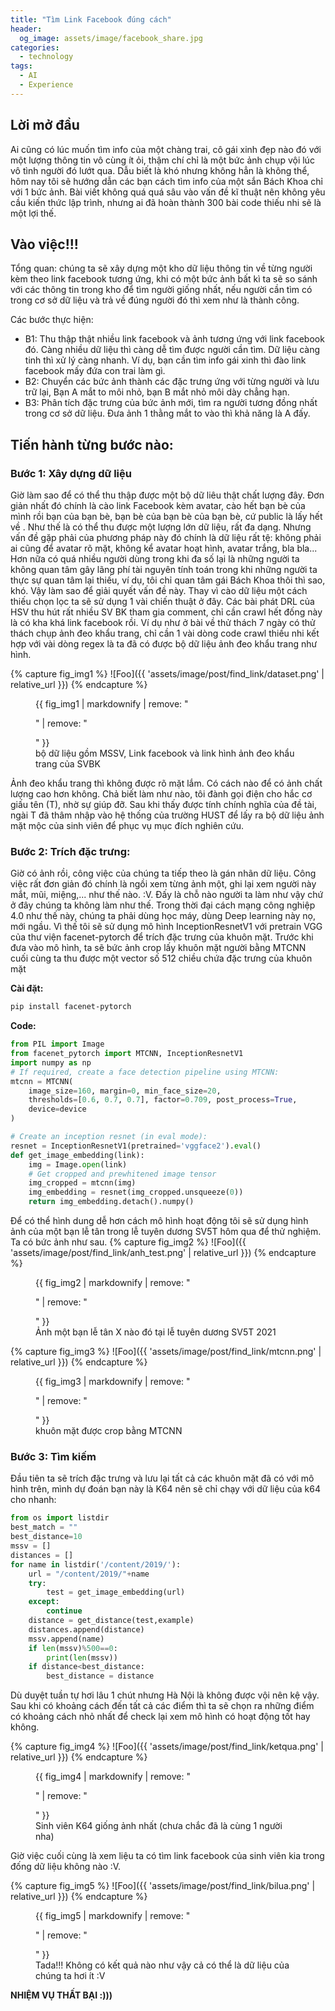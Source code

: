 ```yaml
---
title: "Tìm Link Facebook đúng cách"
header:
  og_image: assets/image/facebook_share.jpg
categories:
  - technology
tags:
  - AI
  - Experience
---
```

 
## Lời mở đầu

Ai cũng có lúc muốn tìm info của một chàng trai, cô gái xinh đẹp nào đó với một lượng thông tin vô cùng ít ỏi, thậm chí chỉ là một bức ảnh chụp vội lúc vô tình người đó lướt qua. Dẫu biết là khó nhưng không hẳn là không thể, hôm nay tôi sẽ hướng dẫn các bạn cách tìm info của một sắn Bách Khoa chỉ với 1 bức ảnh. Bài viết không quá quá sâu vào vấn đề kĩ thuật nên không yêu cầu kiến thức lập trình, nhưng ai đã hoàn thành 300 bài code thiếu nhi sẽ là một lợi thế. 


## Vào việc!!!

Tổng quan: chúng ta sẽ  xây dựng một kho dữ liệu thông tin về từng người kèm theo link facebook tương ứng, khi có một bức ảnh bất kì ta sẽ so sánh với các thông tin trong kho để tìm người giống nhất, nếu người cần tìm có trong cơ sở dữ liệu và trả về đúng người đó thì xem như là thành công. 

Các bước thực hiện:
* B1: Thu thập thật nhiều link facebook và ảnh tương ứng với link facebook đó. Càng nhiều dữ liệu thì càng dễ tìm được người cần tìm. Dữ liệu càng tinh thì xử lý càng nhanh. Ví dụ, bạn cần tìm info gái xinh thì đào link facebook mấy đứa con trai làm gì.
* B2: Chuyển các bức ảnh thành các đặc trưng ứng với từng người và lưu trữ lại, Bạn A mắt to môi nhỏ, bạn B mắt nhỏ môi dày chẳng hạn.
* B3: Phân tích đặc trưng của bức ảnh mới, tìm ra người tương đồng nhất trong cơ sở dữ liệu. Đưa ảnh 1 thằng mắt to vào thì khả năng là A đấy.

## Tiến hành từng bước nào:

### Bước 1: Xây dựng dữ liệu
Giờ làm sao để có thể thu thập được một bộ dữ liêu thật chất lượng đây. Đơn giản nhất đó chính là cào link Facebook kèm avatar, cào hết bạn bè của mình rồi bạn của bạn bè, bạn bè của bạn bè của bạn bè, cứ public là lấy hết về . Như thế là có thể thu được một lượng lớn dữ liệu, rất đa dạng. Nhưng vấn đề gặp phải của phương pháp này đó chính là dữ liệu rất tệ: không phải ai cũng để avatar rõ mặt, không kể avatar hoạt hình, avatar trắng, bla bla... Hơn nữa có quá nhiều người dùng trong khi đa số lại là những người ta không quan tâm gây lãng phí tài nguyên tính toán trong khi những người ta thực sự quan tâm lại thiếu, ví dụ, tôi chỉ quan tâm gái Bách Khoa thôi thì sao, khó. Vậy làm sao để giải quyết vấn đề này. Thay vì cào dữ liệu một cách thiếu chọn lọc ta sẽ sử dụng 1 vài chiến thuật ở đây. Các bài phát DRL của HSV thu hút rất nhiều SV BK tham gia comment, chỉ cần crawl hết đống này là có kha khá link facebook rồi. Ví dụ như ở bài về thử thách 7 ngày có thử thách chụp ảnh đeo khẩu trang, chỉ cần 1 vài dòng code crawl thiếu nhi kết hợp với vài dòng regex là ta đã có được bộ dữ liệu ảnh đeo khẩu trang như hình.

{% capture fig_img1 %}
![Foo]({{ 'assets/image/post/find_link/dataset.png' | relative_url }})
{% endcapture %}

<figure>
  {{ fig_img1 | markdownify | remove: "<p>" | remove: "</p>" }}
  <figcaption>bộ dữ liệu gồm MSSV, Link facebook và link hình ảnh đeo khẩu trang của SVBK</figcaption>
</figure>


Ảnh đeo khẩu trang thì không được rõ mặt lắm. Có cách nào để có ảnh chất lượng cao hơn không. Chả biết làm như nào, tôi đành gọi điện cho hắc cơ giấu tên (T), nhờ sự giúp đỡ. Sau khi thấy được tính chính nghĩa của đề tài, ngài T đã thâm nhập vào hệ thống của trường HUST để lấy ra bộ dữ liệu ảnh mặt mộc của sinh viên để phục vụ mục đích nghiên cứu.


### Bước 2: Trích đặc trưng:

Giờ có ảnh rồi, công việc của chúng ta tiếp theo là gán nhãn dữ liệu. Công việc rất đơn giản đó chính là ngồi xem từng ảnh một, ghi lại xem người này mắt, mũi, miệng,... như thế nào. :V. Đấy là chỗ nào người ta làm như vậy chứ ở đây chúng ta không làm như thế. Trong thời đại cách mạng công nghiệp 4.0 như thế này, chúng ta phải dùng học máy, dùng Deep learning này nọ, mới ngầu. Vì thế tôi sẽ sử dụng mô hình InceptionResnetV1 với pretrain VGG của thư viện facenet-pytorch để trích đặc trưng của khuôn mặt.
Trước khi đưa vào mô hình, ta sẽ bức ảnh crop lấy khuôn mặt người bằng MTCNN cuối cùng ta thu được một vector số 512 chiều chứa đặc trưng của khuôn mặt

**Cài đặt:**
```bash
pip install facenet-pytorch
```
**Code:**
```python
from PIL import Image
from facenet_pytorch import MTCNN, InceptionResnetV1
import numpy as np
# If required, create a face detection pipeline using MTCNN:
mtcnn = MTCNN(
    image_size=160, margin=0, min_face_size=20,
    thresholds=[0.6, 0.7, 0.7], factor=0.709, post_process=True,
    device=device
)

# Create an inception resnet (in eval mode):
resnet = InceptionResnetV1(pretrained='vggface2').eval()
def get_image_embedding(link):
    img = Image.open(link)
    # Get cropped and prewhitened image tensor
    img_cropped = mtcnn(img)
    img_embedding = resnet(img_cropped.unsqueeze(0))
    return img_embedding.detach().numpy()
```

Để có thể hình dung dễ hơn cách mô hình hoạt động tôi sẽ sử dụng hình ảnh của một bạn lễ tân trong lễ tuyên dương SV5T hôm qua để thử nghiệm. Ta có bức ảnh như sau.
{% capture fig_img2 %}
![Foo]({{ 'assets/image/post/find_link/anh_test.png' | relative_url }})
{% endcapture %}

<figure>
  {{ fig_img2 | markdownify | remove: "<p>" | remove: "</p>" }}
  <figcaption>Ảnh một bạn lễ tân X nào đó tại lễ tuyên dương SV5T 2021</figcaption>
</figure>

{% capture fig_img3 %}
![Foo]({{ 'assets/image/post/find_link/mtcnn.png' | relative_url }})
{% endcapture %}

<figure>
  {{ fig_img3 | markdownify | remove: "<p>" | remove: "</p>" }}
  <figcaption>khuôn mặt được crop bằng MTCNN</figcaption>
</figure>

### Bước 3: Tìm kiếm

Đầu tiên ta sẽ trích đặc trưng và lưu lại tất cả các khuôn mặt đã có với mô hình trên, mình dự đoán bạn này là K64 nên sẽ chỉ chạy với dữ liệu của k64 cho nhanh:

```python
from os import listdir
best_match = ""
best_distance=10
mssv = []
distances = []
for name in listdir('/content/2019/'):
    url = "/content/2019/"+name
    try:
        test = get_image_embedding(url)
    except:
        continue
    distance = get_distance(test,example)
    distances.append(distance)
    mssv.append(name)
    if len(mssv)%500==0:
        print(len(mssv))
    if distance<best_distance:
        best_distance = distance
```

Dù duyệt tuần tự hơi lâu 1 chút nhưng Hà Nội là không được vội nên kệ vậy. Sau khi có khoảng cách đến tất cả các điểm thì ta sẽ chọn ra những điểm có khoảng cách nhỏ nhất để check lại xem mô hình có hoạt động tốt hay không.


{% capture fig_img4 %}
![Foo]({{ 'assets/image/post/find_link/ketqua.png' | relative_url }})
{% endcapture %}

<figure>
  {{ fig_img4 | markdownify | remove: "<p>" | remove: "</p>" }}
  <figcaption>Sinh viên K64 giống ảnh nhất (chưa chắc đã là cùng 1 người nha)</figcaption>
</figure>

Giờ việc cuối cùng là xem liệu ta có tìm link facebook của sinh viên kia trong đống dữ liệu không nào :V.


{% capture fig_img5 %}
![Foo]({{ 'assets/image/post/find_link/bilua.png' | relative_url }})
{% endcapture %}

<figure>
  {{ fig_img5 | markdownify | remove: "<p>" | remove: "</p>" }}
  <figcaption>Tada!!! Không có kết quả nào như vậy cả có thể là dữ liệu của chúng ta hơi ít :V </figcaption>
</figure>

**NHIỆM VỤ THẤT BẠI :)))**


